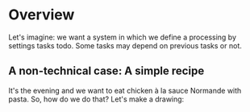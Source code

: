# Overview

Let's imagine: we want a system in which we define a processing by settings tasks todo. Some tasks may depend on previous tasks or not.

## A non-technical case: A simple recipe

It's the evening and we want to eat chicken à la sauce Normande with pasta. So, how do we do that?
Let's make a drawing:










